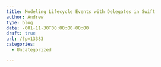 ```yaml
---
title: Modeling Lifecycle Events with Delegates in Swift
author: Andrew
type: blog
date: -001-11-30T00:00:00+00:00
draft: true
url: /?p=13383
categories:
  - Uncategorized

---
```

